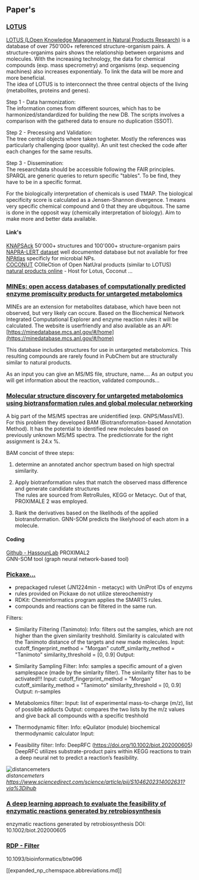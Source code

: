 
## Paper's
### [LOTUS](https://doi.org/10.7554/eLife.70780)
[LOTUS (LOpen Knowledge Management in Natural Products Research)](https://lotus.naturalproducts.net) is a database of over 750'000+ referenced structure-organism pairs. A structure-organims pairs shows the relationship between organisms and molecules.
With the increasing technology, the data for chemical compounds (exp. mass specrometry) and organisms (exp. sequencing machines) also increases exponentialy. To link the data will be more and more beneficial.  
The idea of LOTUS is to interconnect the three central objects of the living (metabolites, proteins and genes).  

Step 1 - Data harmonization:  
The information comes from different sources, which has to be harmonized/standardized for building the new DB. 
The scripts involves a comparison with the gathered data to ensure no duplication (SSOT).  

Step 2 - Precessing and Validation:    
The tree central objects where taken togheter. Mostly the references was particularly challenging (poor quality). 
An unit test checked the code after each changes for the same results.


Step 3 - Dissemination:  
The researchdata should be accessible following the FAIR principles. SPARQL are generic queries to return specific "tables". 
To be find, they have to be in a specific format.


For the biologically interpretation of chemicals is used TMAP. The biological specificity score is calculated as a Jensen-Shannon divergence.
1 means very specific chemical compound and 0 that they are ubquitous.
The same is done in the opposit way (chemically interpretation of biology).
Aim to make more and better data available.

#### Link's
[KNAPSAck]() 50'000+ structures and 100'000+ structure-organism pairs  
[NAPRA-LERT dataset]() well documented database but not available for free  
[NPAtlas]() specificly for microbial NPs.  
[COCONUT]() COlleCtion of Open NatUral products (similar to LOTUS)  
[natural products online](https://naturalproducts.net/) - Host for Lotus, Coconut ...  


### [MINEs: open access databases of computationally predicted enzyme promiscuity products for untargeted metabolomics](https://doi.org/10.1186/s13321-015-0087-1)

MINEs are an extension for metabolites database, which have been not observed, but very likely can occure. Based on the Biochemical Network Integrated Computational Explorer and enzyme reaction rules it will be calculated. The website is userfriendly and also available as an API: [https://minedatabase.mcs.anl.gov/#/home](https://minedatabase.mcs.anl.gov/#/home)

This database includes structures for use in untargeted metabolomics. This resulting compounds are rarely found in PubChem but are structurally similar to natural products.

As an input you can give an MS/MS file, structure, name.... As an output you will get information about the reaction, validated compounds...


### [Molecular structure discovery for untargeted metabolomics using biotransformation rules and global molecular networking](https://doi.org/10.1101/2024.02.04.578795)

A big part of the MS/MS spectras are unidentified (exp. GNPS/MassIVE). 
For this problem they developed BAM (Biotransformation-based Annotation Method).
It has the potential to identified new molecules based on previously unknown MS/MS spectra.
The predictionrate for the right assignment is 24.x %.  

BAM concist of three steps:

1. determine an annotated anchor spectrum based on high spectral similarity.  

2. Apply biotranformation rules that match the observed mass difference and generate candidate structures  
The rules are sourced from RetroRules, KEGG or Metacyc. Out of that, PROXIMALE 2 was employed.

3. Rank the derivatives based on the likelihods of the applied biotransformation.
GNN-SOM predicts the likelyhood of each atom in a molecule.


#### Coding
[Github - HassounLab](https://github.com/HassounLab/BAM)
PROXIMAL2  
GNN-SOM tool (graph neural network-based tool)


### [Pickaxe...](https://bmcbioinformatics.biomedcentral.com/articles/10.1186/s12859-023-05149-8)
- prepackaged ruleset (JN1224min - metacyc) with UniProt IDs of enzyms
- rules provided on Pickaxe do not utilize stereochemistry
- RDKit: Cheminformatics program applies the SMARTS rules.
- compounds and reactions can be filtered in the same run.

Filters:

- Similarity Filtering (Tanimoto):
    Info: filters out the samples, which are not higher than the given similarity treshhold. Similarity is calculated with the Tanimoto distance of the targets and new made molecules.
    Input:  
        cutoff_fingerprint_method = "Morgan"
        cutoff_similarity_method = "Tanimoto"
        similarity_threshold = [0, 0.9]
    Output:  

- Similarity Sampling Filter:
    Info: samples a specific amount of a given samplespace (made by the simlarity filter). The similarity filter has to be activated!!!
    Input: 
        cutoff_fingerprint_method = "Morgan"
        cutoff_similarity_method = "Tanimoto"
        similarity_threshold = [0, 0.9]
    Output: 
        n-samples

- Metabolomics filter:
    Input: list of experimental mass-to-charge (m/z), list of possible adducts
    Output: compares the two lists by the m/z values and give back all compounds with a specific treshhold

- Thermodynamic filter:
    Info: eQuilator (module) biochemical thermodynamic calculator 
    Input: 

- Feasibility filter:
    Info: DeepRFC (<https://​doi.​org/​10.​1002/​biot.​20200​0605>) DeepRFC utilizes substrate-product pairs within KEGG reactions to train a deep neural net to predict a reaction’s feasibility.

![ distancemeters ](expanded-np-chemspace.distancemeters_chemical_moleculs.png)  
*distancemeters <https://www.sciencedirect.com/science/article/pii/S1046202314002631?via%3Dihub>*

### [A deep learning approach to evaluate the feasibility of enzymatic reactions generated by retrobiosynthesis](https://analyticalsciencejournals.onlinelibrary.wiley.com/doi/10.1002/biot.202000605)
enzymatic reactions generated by retrobiosynthesis
DOI: 10.1002/biot.202000605

### [RDP - Filter](https://www.ncbi.nlm.nih.gov/pmc/articles/PMC4920114/)
10.1093/bioinformatics/btw096



[[expanded_np_chemspace.abbreviations.md]]
